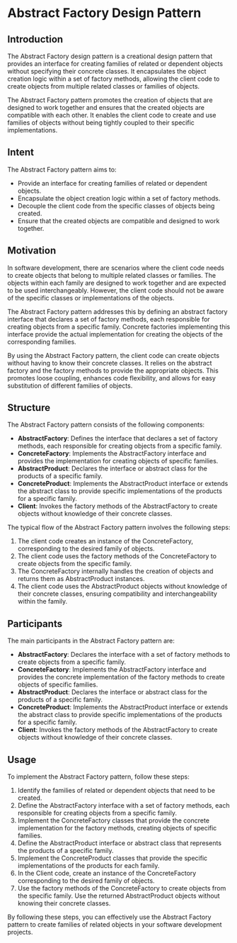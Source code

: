 # Abstract Factory Design Pattern

## Introduction

The Abstract Factory design pattern is a creational design pattern that provides an interface for creating families of related or dependent objects without specifying their concrete classes. It encapsulates the object creation logic within a set of factory methods, allowing the client code to create objects from multiple related classes or families of objects.

The Abstract Factory pattern promotes the creation of objects that are designed to work together and ensures that the created objects are compatible with each other. It enables the client code to create and use families of objects without being tightly coupled to their specific implementations.

## Intent

The Abstract Factory pattern aims to:

- Provide an interface for creating families of related or dependent objects.
- Encapsulate the object creation logic within a set of factory methods.
- Decouple the client code from the specific classes of objects being created.
- Ensure that the created objects are compatible and designed to work together.

## Motivation

In software development, there are scenarios where the client code needs to create objects that belong to multiple related classes or families. The objects within each family are designed to work together and are expected to be used interchangeably. However, the client code should not be aware of the specific classes or implementations of the objects.

The Abstract Factory pattern addresses this by defining an abstract factory interface that declares a set of factory methods, each responsible for creating objects from a specific family. Concrete factories implementing this interface provide the actual implementation for creating the objects of the corresponding families.

By using the Abstract Factory pattern, the client code can create objects without having to know their concrete classes. It relies on the abstract factory and the factory methods to provide the appropriate objects. This promotes loose coupling, enhances code flexibility, and allows for easy substitution of different families of objects.

## Structure

The Abstract Factory pattern consists of the following components:

- **AbstractFactory**: Defines the interface that declares a set of factory methods, each responsible for creating objects from a specific family.
- **ConcreteFactory**: Implements the AbstractFactory interface and provides the implementation for creating objects of specific families.
- **AbstractProduct**: Declares the interface or abstract class for the products of a specific family.
- **ConcreteProduct**: Implements the AbstractProduct interface or extends the abstract class to provide specific implementations of the products for a specific family.
- **Client**: Invokes the factory methods of the AbstractFactory to create objects without knowledge of their concrete classes.

The typical flow of the Abstract Factory pattern involves the following steps:

1. The client code creates an instance of the ConcreteFactory, corresponding to the desired family of objects.
2. The client code uses the factory methods of the ConcreteFactory to create objects from the specific family.
3. The ConcreteFactory internally handles the creation of objects and returns them as AbstractProduct instances.
4. The client code uses the AbstractProduct objects without knowledge of their concrete classes, ensuring compatibility and interchangeability within the family.

## Participants

The main participants in the Abstract Factory pattern are:

- **AbstractFactory**: Declares the interface with a set of factory methods to create objects from a specific family.
- **ConcreteFactory**: Implements the AbstractFactory interface and provides the concrete implementation of the factory methods to create objects of specific families.
- **AbstractProduct**: Declares the interface or abstract class for the products of a specific family.
- **ConcreteProduct**: Implements the AbstractProduct interface or extends the abstract class to provide specific implementations of the products for a specific family.
- **Client**: Invokes the factory methods of the AbstractFactory to create objects without knowledge of their concrete classes.

## Usage

To implement the Abstract Factory pattern, follow these steps:

1. Identify the families of related or dependent objects that need to be created.
2. Define the AbstractFactory interface with a set of factory methods, each responsible for creating objects from a specific family.
3. Implement the ConcreteFactory classes that provide the concrete implementation for the factory methods, creating objects of specific families.
4. Define the AbstractProduct interface or abstract class that represents the products of a specific family.
5. Implement the ConcreteProduct classes that provide the specific implementations of the products for each family.
6. In the Client code, create an instance of the ConcreteFactory corresponding to the desired family of objects.
7. Use the factory methods of the ConcreteFactory to create objects from the specific family. Use the returned AbstractProduct objects without knowing their concrete classes.

By following these steps, you can effectively use the Abstract Factory pattern to create families of related objects in your software development projects.
